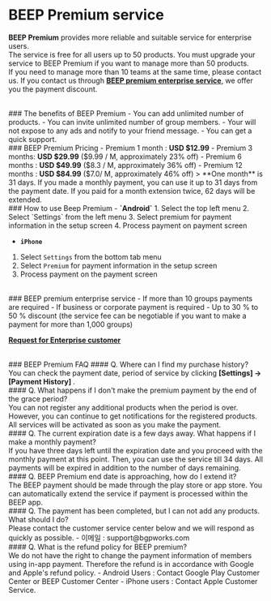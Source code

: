 # BEEP Premium service

**BEEP Premium** provides more reliable and suitable service for enterprise users.<br/>
The service is free for all users up to 50 products. You must upgrade your service to BEEP Premium if you want to manage more than 50 products.<br/>
If you need to manage more than 10 teams at the same time, please contact us. If you contact us through **[BEEP premium enterprise service](https://docs.google.com/forms/d/1DOHecO-1xbndQIck90HuNhBJoJuh9Ez0pALEgWLZU7Q)**, we offer you the payment discount.

<br/>
### The benefits of BEEP Premium
 - You can add unlimited number of products.
 - You can invite unlimited number of group members.
 - Your will not expose to any ads and notify to your friend message.
 - You can get a quick support.

<br/>
### BEEP Premium Pricing
 -  Premium 1 month : <b>USD $12.99</b>
 -  Premium 3 months: <b>USD $29.99</b> ($9.99 / M, approximately 23% off)
 -  Premium 6 months : <b>USD $49.99</b> ($8.3 / M, approximately 36% off)
 -  Premium 12 months : <b>USD $84.99</b> ($7.0/ M, approximately 46% off)
 > **One month** is 31 days. If you made a monthly payment, you can use it up to 31 days from the payment date. If you paid for a month extension twice, 62 days will be extended.

<br/>
### How to use Beep Premium
 - <b>`Android`</b>
  1. Select the top left menu
  2. Select `Settings` from the left menu
  3. Select premium for payment information in the setup screen
  4. Process payment on payment screen

 - <b>`iPhone`</b>
  1. Select `Settings` from the bottom tab menu
  2. Select `Premium` for payment information in the setup screen
  3. Process payment on the payment screen

<br/>
### BEEP premium enterprise service
 - If more than 10 groups payments are required
 - If business or corporate payment is required
 - Up to 30 % to 50 % discount (the service fee can be negotiable if you want to make a payment for more than 1,000 groups)

 **[Request for Enterprise customer](https://docs.google.com/forms/d/1DOHecO-1xbndQIck90HuNhBJoJuh9Ez0pALEgWLZU7Q)**

<br/>
### BEEP Premium FAQ
#### Q. Where can I find my purchase history?<br/>
You can check the payment date, period of service by clicking <b>[Settings] → [Payment History] </b>.

<br/>
#### Q. What happens if I don't make the premium payment by the end of the grace period?<br/>
You can not register any additional products when the period is over. However, you can continue to get notifications for the registered products. All services will be activated as soon as you make the payment.

<br/>
#### Q. The current expiration date is a few days away. What happens if I make a monthly payment?<br/>
If you have three days left until the expiration date and you proceed with the monthly payment at this point. Then, you can use the service till 34 days. All payments will be expired in addition to the number of days remaining.

<br/>
#### Q. BEEP Premium end date is approaching, how do I extend it?<br/>
The BEEP payment should be made through the play store or app store. You can automatically extend the service if payment is processed within the BEEP app.

<br/>
#### Q. The payment has been completed, but I can not add any products. What should I do?<br/>
Please contact the customer service center below and we will respond as quickly as possible.
 - 이메일 : support@bgpworks.com
 
<br/>
#### Q. What is the refund policy for BEEP premium?<br/>
We do not have the right to change the payment information of members using in-app payment. Therefore the refund is in accordance with Google and Apple's refund policy.
 - Android Users : Contact Google Play Customer Center or BEEP Customer Center
 - iPhone users : Contact Apple Customer Service.






